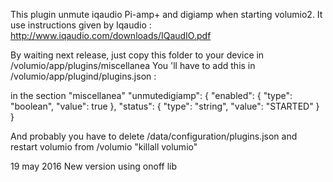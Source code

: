 This plugin unmute iqaudio Pi-amp+ and digiamp when starting volumio2.
It use instructions given by Iqaudio : http://www.iqaudio.com/downloads/IQaudIO.pdf

By waiting next release, just copy this folder to your device in /volumio/app/plugins/miscellanea
You 'll have to add this in /volumio/app/plugind/plugins.json :

in the section "miscellanea"
"unmutedigiamp": {
      "enabled": {
        "type": "boolean",
        "value": true
      },
      "status": {
        "type": "string",
        "value": "STARTED"
      }
     }

And probably you have to delete /data/configuration/plugins.json
and restart volumio from /volumio
"killall volumio"

19 may 2016
New version using onoff lib
